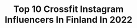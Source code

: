 ---
title: Top 10 Crossfit Instagram Influencers In Finland In 2022
description: >-
  Find top crossfit Instagram influencers in Finland in 2022. Most popular hashtags: #crossfit #training #fitness.
platform: Instagram
hits: 13
text_top: Analyze the best Instagram profiles on inBeat.
text_bottom: inBeat has 13 Instagram influencers like this in Finland for you to contact.
profiles:
  - username: "hillakortetjarvi"
    fullname: >-
      Hilla Kortetjärvi
    bio: >-
      Crossfit & Swimming "HILLA" gives you 20% off from your Ambronite order! 👑 Miss model of the world Finland 2015 👑 Miss Turku 2015
    location: "Finland"
    followers: 11472
    engagement: 1804
    commentsToLikes: 0.021260
    id: ckf5mnxdkuomf0j236xapwnp6
    verified: false
    hashtags: "#summer, #ambronite, #swimming, #tb"
  - username: "iidapeltonen"
    fullname: >-
      I I D A   P E L T O N E N
    bio: >-
      Yhdistelmä opiskelua ja urheilua. ✨🤍 ... sekä Simban elämää 🐶 💫 Team @barebells.fin ⚖ @universityofhelsinki 🏋🏼‍♀️ @crossfitherttoniemi 💍 @larimikaell
    location: "Finland"
    followers: 8279
    engagement: 809
    commentsToLikes: 0.026162
    id: ck8tbvy76xcxj0j78ec3duzjv
    verified: false
    hashtags: "#opiskelijael, #oikis, #loveit, #opiskelu"
  - username: "pauliinaraisanen"
    fullname: >-
      Pauliina Räisänen
    bio: >-
      🏋🏼‍♀️ Crossfit athlete 💆🏼‍♀️ Physiotherapist @colyseum 🦁 Coach @ FTC-valmennus @vahavacoaching 🙋🏼‍♀️ Team @gymnation koodilla PAULIINA -10%
    location: "Finland"
    followers: 6528
    engagement: 667
    commentsToLikes: 0.014412
    id: ckap7n8zmkq350i78lkot8akx
    verified: false
    hashtags: "#gymnationwear, #ftc, #functionaltraining, #functionaltrainingchallenge"
  - username: "annivuohijoki"
    fullname: >-
      Anni Vuohijoki
    bio: >-
      🔹Olympian 2016 🔹3rd Europeans 2018 🔹MSc 2012 🔹Bachelor of Medicine 2018 🔹Owner @processhnp 🔹Owner of Underground Training center:
    location: "Finland"
    followers: 14250
    engagement: 744
    commentsToLikes: 0.018308
    id: ck14ivjfwhck50i191ko6o3fs
    verified: false
    hashtags: "#healthylife, #starttheprocess, #lidlallstars, #healthy"
  - username: "ollipetra"
    fullname: >-
      PETRA OLLI
    bio: >-
      🥇World Champion, double European Champion 🤼‍♀️ My Team: @petrajuniorteam 👇🔥 Kun liekki sammuu🔥👇
    location: "Finland"
    followers: 18128
    engagement: 630
    commentsToLikes: 0.011492
    id: ck55ksix2000s0i111nvbgv67
    verified: true
    hashtags: "#kirjakerho, #lappaja, #paini, #kuortaneotc"
  - username: "aleksileppinen"
    fullname: >-
      ⚡️ ALEKSI LEPPINEN, 23 🇫🇮
    bio: >-
      Life is now 🌴☀️ live it. 𝙇𝙄𝙁𝙀𝙎𝙏𝙔𝙇𝙀 | 𝙁𝘼𝙎𝙃𝙄𝙊𝙉 | 𝙀𝙑𝙀𝙍𝙔𝘿𝘼𝙔 𝙎𝙋𝙊𝙍𝙏𝙎 Aito, rohkea & innostava! Inspiraatiota sulle 🎯 👟TEAM @fastfinland @trainwithaleksi 👇🏽
    location: "Finland"
    followers: 22118
    engagement: 451
    commentsToLikes: 0.017845
    id: ck5cl1hg5y2660i11llzdpem5
    verified: false
    hashtags: "#terveys, #revolutionrace, #urheilu, #hyvinvointi"
  - username: "jerekaralahti"
    fullname: >-
      Jere Karalahti
    bio: >-
      Real MUTANT🌎 Proud father💪 Owner-@theparkhietsu Owner-@aitopaivakodit 📓JERE-book(lifestory) 🔜JERE-documentary movie
    location: "Finland"
    followers: 62078
    engagement: 396
    commentsToLikes: 0.034528
    id: ck9wfp2tppuyv0j78ew266ew3
    verified: false
    hashtags: "#nhl, #solarfilms, #director, #filmbusiness"
  - username: "mikkoniir"
    fullname: >-
      Mikko Niiranen
    bio: >-
      🔻Fysiikkavalmentaja 🔻Strength & Conditioning Coach 🏒🏑⚽️🏐🏀🏈🥊🥋🤼‍♀️🏋️‍♀️🧗‍♀️ 🏋🏼‍♂️TREENIOHJELMAT JA VALMENNUKSET🏋🏼‍♂️
    location: "Finland"
    followers: 13170
    engagement: 1026
    commentsToLikes: 0.127011
    id: ck6000wfwcr510i14xbokwewi
    verified: false
    hashtags: "#turisti"
  - username: "laurarosilla"
    fullname: >-
      Laura Rosilla🦋
    bio: >-
      👊🏼Coach @herotreeni 📽Youtube: Laurarosilla 👟TEAM @barebells.fin & @gymnation 💌 laurarosilla@gmail.com 🤍Use code ”ROSILLA” @gymnation to get 10% off!
    location: "Finland"
    followers: 27795
    engagement: 1099
    commentsToLikes: 0.008712
    id: ck5hfixf8xp850i112m1ipw45
    verified: false
    hashtags: "#evolveorganic, #luonnonkosmetiikka, #bioretinol, #notesofnature"
  - username: "aarohuttunen"
    fullname: >-
      Aaro Huttunen
    bio: >-
      🎥 YouTuber | Host @SaavutusPodcast 🍀 ”AARO15” @Puhdistamo (-15%) ☕️ ”AARO5” @KoRo_fi (-5%) 📱 All the Links!👇🏽
    location: "Finland"
    followers: 7833
    engagement: 1028
    commentsToLikes: 0.012258
    id: ckf5vhfrtom6y0j236gj24xuu
    verified: false
    hashtags: "#kek, #pid, #puhdistamo, #hyva"
---